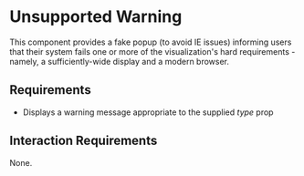 # Unsupported Warning

This component provides a fake popup (to avoid IE issues) informing users that their system fails one or more of the visualization's hard requirements - namely, a sufficiently-wide display and a modern browser.

## Requirements
- Displays a warning message appropriate to the supplied _type_ prop

## Interaction Requirements
None.
